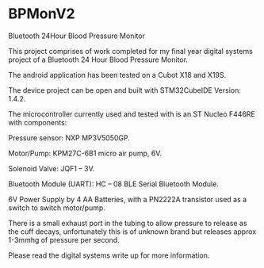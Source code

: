 # BPMonV2
Bluetooth 24Hour Blood Pressure Monitor

This project comprises of work completed for my final year digital systems project of a Bluetooth 24 Hour Blood Pressure Monitor.

The android application has been tested on a Cubot X18 and X19S.

The device project can be open and built with STM32CubeIDE Version: 1.4.2.

The microcontroller currently used and tested with is an ST Nucleo F446RE with components: 

Pressure sensor: NXP MP3V5050GP.

Motor/Pump: KPM27C-6B1 micro air pump, 6V.

Solenoid Valve: JQF1 – 3V.

Bluetooth Module (UART): HC – 08 BLE Serial Bluetooth Module.

6V Power Supply by 4 AA Batteries, with a PN2222A transistor used as a switch to switch motor/pump.

There is a small exhaust port in the tubing to allow pressure to release as the cuff decays, unfortunately this is of unknown brand but releases approx 1-3mmhg of pressure per second.

Please read the digital systems write up for more information.
